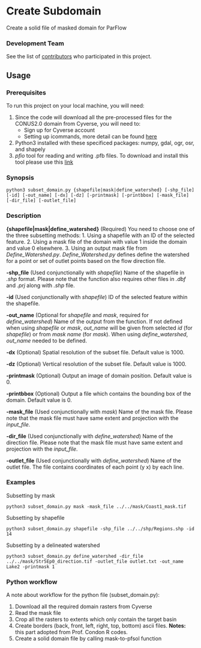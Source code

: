 # Create Subdomain

Create a solid file of masked domain for ParFlow

### Development Team

See the list of [contributors](https://github.com/orgs/hydroframe/people) who participated in this project.

## Usage

### Prerequisites

To run this project on your local machine, you will need:
1. Since the code will download all the pre-processed files for the CONUS2.0 domain from Cyverse, you will need to:
	* Sign up for Cyverse account
	* Setting up icommands, more detail can be found [here](https://wiki.cyverse.org/wiki/display/DS/Setting+Up+iCommands) 
2. Python3 installed with these specificed packages: numpy, gdal, ogr, osr, and shapely
3. *pfio* tool for reading and writing .pfb files. To download and install this tool please use this [link](https://github.com/hydroframe/tools/tree/master/pfio)

### Synopsis

```
python3 subset_domain.py {shapefile|mask|define_watershed} [-shp_file] [-id] [-out_name] [-dx] [-dz] [-printmask] [-printbbox] [-mask_file] [-dir_file] [-outlet_file]
```

### Description

**{shapefile|mask|define_watershed}** (Required) You need to choose one of the three subsetting methods:
	1. Using a shapefile with an ID of the selected feature.
	2. Using a mask file of the domain with value 1 inside the domain and value 0 elsewhere.
	3. Using an output mask file from *Define_Watershed.py*. *Define_Watershed.py* defines define the watershed for a point or set of outlet points based on the flow direction file.

**-shp_file** (Used conjunctionally with *shapefile*) Name of the shapefile in *.shp* format. Please note that the function also requires other files in *.dbf* and *.prj* along with *.shp* file.   

**-id** (Used conjunctionally with *shapefile*) ID of the selected feature within the shapefile.

**-out_name** (Optional for *shapefile* and *mask*, required for *define_watershed*) Name of the output from the function. If not defined when using *shapefile* or *mask*, *out_name* will be given from selected *id* (for *shapefile*) or from *mask name* (for *mask*). When using *define_watershed*, *out_name* needed to be defined.

**-dx** (Optional) Spatial resolution of the subset file. Default value is 1000. 

**-dz** (Optional) Vertical resolution of the subset file. Default value is 1000. 

**-printmask** (Optional) Output an image of domain position. Default value is 0.

**-printbbox** (Optional) Output a file which contains the bounding box of the domain. Default value is 0.

**-mask_file** (Used conjunctionally with *mask*) Name of the mask file. Please note that the mask file must have same extent and projection with the *input_file*.

**-dir_file** (Used conjunctionally with *define_watershed*) Name of the direction file. Please note that the mask file must have same extent and projection with the *input_file*.

**-outlet_file** (Used conjunctionally with *define_watershed*) Name of the outlet file. The file contains coordinates of each point (y x) by each line.

### Examples
Subsetting by mask

```
python3 subset_domain.py mask -mask_file ../../mask/Coast1_mask.tif
```


Subsetting by shapefile
```
python3 subset_domain.py shapefile -shp_file ../../shp/Regions.shp -id 14
```

Subsetting by a delineated watershed
```
python3 subset_domain.py define_watershed -dir_file ../../mask/Str5Ep0_direction.tif -outlet_file outlet.txt -out_name Lake2 -printmask 1
```


### Python workflow

A note about workflow for the python file (subset_domain.py):
1. Download all the required domain rasters from Cyverse
2. Read the mask file
3. Crop all the rasters to extents which only contain the target basin
4. Create borders (back, front, left, right, top, bottom) ascii files. **Notes:** this part adopted from Prof. Condon R codes.
5. Create a solid domain file by calling mask-to-pfsol function


